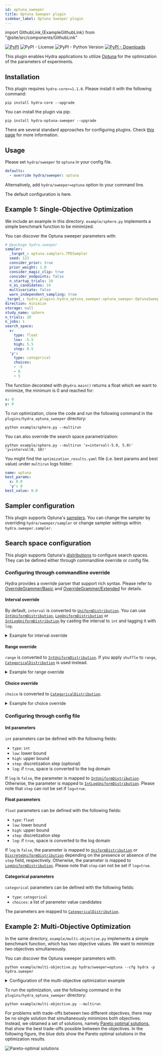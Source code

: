 ```yaml
---
id: optuna_sweeper
title: Optuna Sweeper plugin
sidebar_label: Optuna Sweeper plugin
---
```


import GithubLink,{ExampleGithubLink} from "@site/src/components/GithubLink"

[![PyPI](https://img.shields.io/pypi/v/hydra-optuna-sweeper)](https://pypi.org/project/hydra-optuna-sweeper/)
![PyPI - License](https://img.shields.io/pypi/l/hydra-optuna-sweeper)
![PyPI - Python Version](https://img.shields.io/pypi/pyversions/hydra-optuna-sweeper)
[![PyPI - Downloads](https://img.shields.io/pypi/dm/hydra-optuna-sweeper.svg)](https://pypistats.org/packages/hydra-optuna-sweeper)<ExampleGithubLink text="Example application" to="plugins/hydra_optuna_sweeper/example"/><ExampleGithubLink text="Plugin source" to="plugins/hydra_optuna_sweeper"/>


This plugin enables Hydra applications to utilize [Optuna](https://optuna.org) for the optimization of the parameters of experiments.

## Installation

This plugin requires `hydra-core>=1.1.0`. Please install it with the following command:

```commandline
pip install hydra-core --upgrade
```

You can install the plugin via pip:

```commandline
pip install hydra-optuna-sweeper --upgrade
```
There are several standard approaches for configuring plugins. Check [this page](../patterns/configuring_plugins.md) for more information.

## Usage

Please set `hydra/sweeper` to `optuna` in your config file.

```yaml
defaults:
  - override hydra/sweeper: optuna
```

Alternatively, add `hydra/sweeper=optuna` option to your command line.

The default configuration is <GithubLink to="plugins/hydra_optuna_sweeper/hydra_plugins/hydra_optuna_sweeper/config.py">here</GithubLink>.

## Example 1: Single-Objective Optimization

We include an example in <GithubLink to="plugins/hydra_optuna_sweeper/example">this directory</GithubLink>. `example/sphere.py` implements a simple benchmark function to be minimized.

You can discover the Optuna sweeper parameters with:

```yaml title="python example/sphere.py hydra/sweeper=optuna --cfg hydra -p hydra.sweeper"
# @package hydra.sweeper
sampler:
  _target_: optuna.samplers.TPESampler
  seed: 123
  consider_prior: true
  prior_weight: 1.0
  consider_magic_clip: true
  consider_endpoints: false
  n_startup_trials: 10
  n_ei_candidates: 24
  multivariate: false
  warn_independent_sampling: true
_target_: hydra_plugins.hydra_optuna_sweeper.optuna_sweeper.OptunaSweeper
direction: minimize
storage: null
study_name: sphere
n_trials: 20
n_jobs: 1
search_space:
  x:
    type: float
    low: -5.5
    high: 5.5
    step: 0.5
  'y':
    type: categorical
    choices:
    - -5
    - 0
    - 5
```

The function decorated with `@hydra.main()` returns a float which we want to minimize, the minimum is 0 and reached for:
```yaml
x: 0
y: 0
```

To run optimization, clone the code and run the following command in the `plugins/hydra_optuna_sweeper` directory:

```commandline
python example/sphere.py --multirun
```

You can also override the search space parametrization:

```commandline
python example/sphere.py --multirun 'x=interval(-5.0, 5.0)' 'y=interval(0, 10)'
```

You might find the `optimization_results.yaml` file (i.e. best params and best value) under `multirun` logs folder:

```yaml
name: optuna
best_params:
  x: 0.0
  'y': 0
best_value: 0.0
```


## Sampler configuration
This plugin supports Optuna's [samplers](https://optuna.readthedocs.io/en/stable/reference/samplers.html).
You can change the sampler by overriding `hydra/sweeper/sampler` or change sampler settings within `hydra.sweeper.sampler`.

## Search space configuration

This plugin supports Optuna's [distributions](https://optuna.readthedocs.io/en/stable/reference/distributions.html) to configure search spaces. They can be defined either through commandline override or config file.

### Configuring through commandline override

Hydra provides a override parser that support rich syntax. Please refer to [OverrideGrammer/Basic](../advanced/override_grammar/basic.md) and [OverrideGrammer/Extended](../advanced/override_grammar/extended.md) for details.

#### Interval override

By default, `interval` is converted to [`UniformDistribution`](https://optuna.readthedocs.io/en/stable/reference/generated/optuna.distributions.UniformDistribution.html). You can use [`IntUniformDistribution`](https://optuna.readthedocs.io/en/stable/reference/generated/optuna.distributions.IntUniformDistribution.html), [`LogUniformDistribution`](https://optuna.readthedocs.io/en/stable/reference/generated/optuna.distributions.LogUniformDistribution.html) or [`IntLogUniformDistribution`](https://optuna.readthedocs.io/en/stable/reference/generated/optuna.distributions.IntLogUniformDistribution.html) by casting the interval to `int` and tagging it with `log`.

<details><summary>Example for interval override</summary>

```commandline
python example/sphere.py --multirun 'x=int(interval(-5.0, 5.0))' 'y=tag(log, interval(1, 10))'
```

The output is as follows:

```commandline
[HYDRA] Study name: sphere
[HYDRA] Storage: None
[HYDRA] Sampler: TPESampler
[HYDRA] Directions: ['minimize']
[HYDRA] Launching 1 jobs locally
[HYDRA] 	#0 : x=-3 y=1.6859762540733367
[HYDRA] Launching 1 jobs locally
[HYDRA] 	#1 : x=1 y=5.237816870668193
...
[HYDRA] Best parameters: {'x': 0, 'y': 1.0929184723430116}
[HYDRA] Best value: 1.1944707871885822
```

</details>

#### Range override

`range` is converted to [`IntUniformDistribution`](https://optuna.readthedocs.io/en/stable/reference/generated/optuna.distributions.IntUniformDistribution.html). If you apply `shuffle` to `range`, [`CategoricalDistribution`](https://optuna.readthedocs.io/en/stable/reference/generated/optuna.distributions.CategoricalDistribution.html) is used instead.

<details><summary>Example for range override</summary>

```commandline
python example/sphere.py --multirun 'x=range(-5.0, 5.0)' 'y=shuffle(range(-5, 5))'
```

The output is as follows:

```commandline
[HYDRA] Study name: sphere
[HYDRA] Storage: None
[HYDRA] Sampler: TPESampler
[HYDRA] Directions: ['minimize']
[HYDRA] Launching 1 jobs locally
[HYDRA] 	#0 : x=-3 y=-4
[HYDRA] Launching 1 jobs locally
[HYDRA] 	#1 : x=1 y=-1
...
[HYDRA] Best parameters: {'x': 0, 'y': -1}
[HYDRA] Best value: 1.0
```

</details>

#### Choice override

`choice` is converted to [`CategoricalDistribution`](https://optuna.readthedocs.io/en/stable/reference/generated/optuna.distributions.CategoricalDistribution.html).

<details><summary>Example for choice override</summary>

```commandline
python example/sphere.py --multirun 'x=choice(-5.0, 0.0, 5.0)' 'y=choice(0, 1, 2, 3, 4, 5)'
```

The output is as follows:

```commandline
[HYDRA] Study name: sphere
[HYDRA] Storage: None
[HYDRA] Sampler: TPESampler
[HYDRA] Directions: ['minimize']
[HYDRA] Launching 1 jobs locally
[HYDRA] 	#0 : x=5.0 y=5
[HYDRA] Launching 1 jobs locally
[HYDRA] 	#1 : x=5.0 y=2
...
[HYDRA] Best parameters: {'x': 0.0, 'y': 0}
[HYDRA] Best value: 0.0
```

</details>

### Configuring through config file

#### Int parameters

`int` parameters can be defined with the following fields:

- `type`: `int`
- `low`: lower bound
- `high`: upper bound
- `step`: discretization step (optional)
- `log`: if `true`, space is converted to the log domain

If `log` is `false`, the parameter is mapped to [`IntUniformDistribution`](https://optuna.readthedocs.io/en/stable/reference/generated/optuna.distributions.IntUniformDistribution.html). Otherwise, the parameter is mapped to [`IntLogUniformDistribution`](https://optuna.readthedocs.io/en/stable/reference/generated/optuna.distributions.IntLogUniformDistribution.html). Please note that `step` can not be set if `log=true`.

#### Float parameters

`float` parameters can be defined with the following fields:

- `type`: `float`
- `low`: lower bound
- `high`: upper bound
- `step`: discretization step
- `log`: if `true`, space is converted to the log domain

If `log` is `false`, the parameter is mapped to [`UniformDistribution`](https://optuna.readthedocs.io/en/stable/reference/generated/optuna.distributions.UniformDistribution.html) or [`DiscreteUniformDistribution`](https://optuna.readthedocs.io/en/stable/reference/generated/optuna.distributions.DiscreteUniformDistribution.html) depending on the presence or absence of the `step` field, respectively. Otherwise, the parameter is mapped to [`LogUniformDistribution`](https://optuna.readthedocs.io/en/stable/reference/generated/optuna.distributions.LogUniformDistribution.html). Please note that `step` can not be set if `log=true`.

#### Categorical parameters

`categorical` parameters can be defined with the following fields:

  - `type`: `categorical`
  - `choices`: a list of parameter value candidates

The parameters are mapped to [`CategoricalDistribution`](https://optuna.readthedocs.io/en/stable/reference/generated/optuna.distributions.CategoricalDistribution.html).


## Example 2:  Multi-Objective Optimization

In the same directory, `example/multi-objective.py` implements a simple benchmark function, which has two objective values. We want to minimize two objectives simultaneously.

You can discover the Optuna sweeper parameters with:

```commandline
python example/multi-objective.py hydra/sweeper=optuna --cfg hydra -p hydra.sweeper
```

<details><summary>Configuration of the multi-objective optimization example</summary>

```yaml
# @package hydra.sweeper
sampler:
  _target_: optuna.samplers.NSGAIISampler
  seed: 123
  population_size: 50
  mutation_prob: null
  crossover_prob: 0.9
  swapping_prob: 0.5
  constraints_func: null
_target_: hydra_plugins.hydra_optuna_sweeper.optuna_sweeper.OptunaSweeper
direction:
- minimize
- minimize
storage: null
study_name: multi-objective
n_trials: 20
n_jobs: 1
search_space:
  x:
    type: float
    low: 0
    high: 5
    step: 0.5
  'y':
    type: float
    low: 0
    high: 3
    step: 0.5
```
</details>


To run the optimization, use the following command in the `plugins/hydra_optuna_sweeper` directory:

```commandline
python example/multi-objective.py --multirun
```

For problems with trade-offs between two different objectives, there may be no single solution that simultaneously minimizes both objectives. Instead, we obtained a set of solutions, namely [Pareto optimal solutions](https://en.wikipedia.org/wiki/Pareto_efficiency), that show the best trade-offs possible between the objectives. In the following figure, the blue dots show the Pareto optimal solutions in the optimization results.

![Pareto-optimal solutions](/plugins/optuna_sweeper/multi_objective_result.png)
